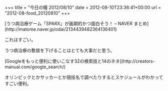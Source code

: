 +++
title = "今日の糧 2012/08/10"
date = 2012-08-10T23:36:41+00:00
url = "2012-08-food_20120810"
+++

<section> 

<div>
  [うつ病治療ゲーム「SPARX」が画期的かつ面白そう！ &#8211; NAVER まとめ](http://matome.naver.jp/odai/2134439482364136401)
</div>

これはすごい。

うつ病治療の敷居を下げることはとても大事だと思う。 </section> <section> 

<div>
  [Googleをもっと便利に使いこなす32の検索技と14のネタ](http://creators-manual.com/google_search/)
</div>

オリンピックとかサッカーとか競技名で調べたりするとスケジュールがわかってすごい便利。 </section>